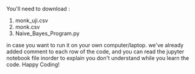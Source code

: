 You'll need to download :
1. monk_uji.csv 
2. monk.csv
3. Naive_Bayes_Program.py

in case you want to run it on your own computer/laptop.
we've already added comment to each row of the code, and you can read the jupyter notebook file inorder to explain you don't understand while you learn the code. Happy Coding!

